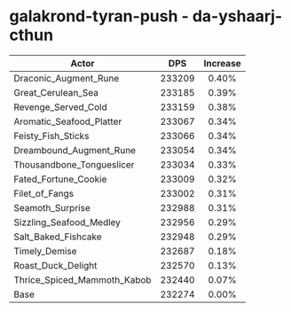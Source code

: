 # galakrond-tyran-push - da-yshaarj-cthun
| Actor | DPS | Increase |
|---|:---:|:---:|
|Draconic_Augment_Rune|233209|0.40%|
|Great_Cerulean_Sea|233185|0.39%|
|Revenge_Served_Cold|233159|0.38%|
|Aromatic_Seafood_Platter|233067|0.34%|
|Feisty_Fish_Sticks|233066|0.34%|
|Dreambound_Augment_Rune|233054|0.34%|
|Thousandbone_Tongueslicer|233034|0.33%|
|Fated_Fortune_Cookie|233009|0.32%|
|Filet_of_Fangs|233002|0.31%|
|Seamoth_Surprise|232988|0.31%|
|Sizzling_Seafood_Medley|232956|0.29%|
|Salt_Baked_Fishcake|232948|0.29%|
|Timely_Demise|232687|0.18%|
|Roast_Duck_Delight|232570|0.13%|
|Thrice_Spiced_Mammoth_Kabob|232440|0.07%|
|Base|232274|0.00%|
